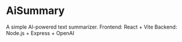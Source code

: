 # AiSummary
A simple AI-powered text summarizer.
Frontend: React + Vite
Backend: Node.js + Express + OpenAI